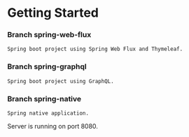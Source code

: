 # Getting Started

### Branch spring-web-flux
    Spring boot project using Spring Web Flux and Thymeleaf.
    
### Branch spring-graphql
    Spring boot project using GraphQL.

### Branch spring-native
    Spring native application.


Server is running on port 8080.
